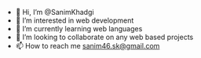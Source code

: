 - 👋 Hi, I’m @SanimKhadgi
- 👀 I’m interested in web development
- 🌱 I’m currently learning web languages
- 💞️ I’m looking to collaborate on any web based projects
- 📫 How to reach me sanim46.sk@gmail.com

<!---
SanimKhadgi/SanimKhadgi is a ✨ special ✨ repository because its `README.md` (this file) appears on your GitHub profile.
You can click the Preview link to take a look at your changes.
--->
